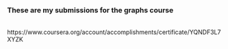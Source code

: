 ### These are my submissions for the graphs course

<br>
https://www.coursera.org/account/accomplishments/certificate/YQNDF3L7XYZK
